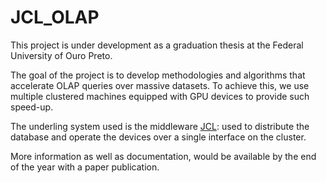 # JCL_OLAP

This project is under development as a graduation thesis at the Federal University of Ouro Preto.

The goal of the project is to develop methodologies and algorithms that accelerate OLAP queries over massive datasets. To achieve this, we use multiple clustered machines equipped with GPU devices to provide such speed-up.

The underling system used is the middleware [JCL](https://www.github.com/AndreJCL/JCL): used to distribute the database and operate the devices over a single interface on the cluster.

More information as well as documentation, would be available by the end of the year with a paper publication.
